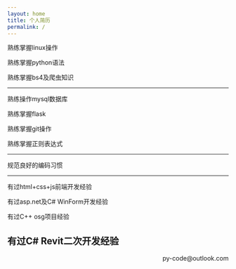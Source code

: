 ```yaml
---
layout: home
title: 个人简历
permalink: /
---
```


熟练掌握linux操作

熟练掌握python语法

熟练掌握bs4及爬虫知识
  
---
熟练操作mysql数据库

熟练掌握flask

熟练掌握git操作

熟练掌握正则表达式

  
---
规范良好的编码习惯

  
---
有过html+css+js前端开发经验

有过asp.net及C# WinForm开发经验

有过C++ osg项目经验

有过C# Revit二次开发经验
---
<p align="right">py-code@outlook.com</p>
